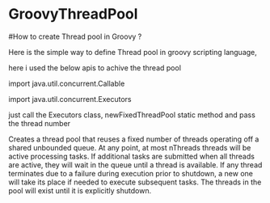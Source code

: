 

<head>
<meta charset="UTF-8">
<meta name="description" content="How to create Thread pool in Groovy">
<meta name="keywords" content="kushabk,kusha bk,kusha b k">
<meta name="author" content="kusha bk">
</head>


# GroovyThreadPool

#How to create Thread pool in Groovy ?

Here is the simple way to define Thread pool in groovy scripting language,

here i used the below apis to achive the thread pool 

import java.util.concurrent.Callable

import java.util.concurrent.Executors

just call the Executors class, newFixedThreadPool static method and pass the thread number

Creates a thread pool that reuses a fixed number of threads operating off a shared unbounded queue. At any point, at most nThreads threads will be active processing tasks. If additional tasks are submitted when all threads are active, they will wait in the queue until a thread is available. If any thread terminates due to a failure during execution prior to shutdown, a new one will take its place if needed to execute subsequent tasks. The threads in the pool will exist until it is explicitly shutdown.
